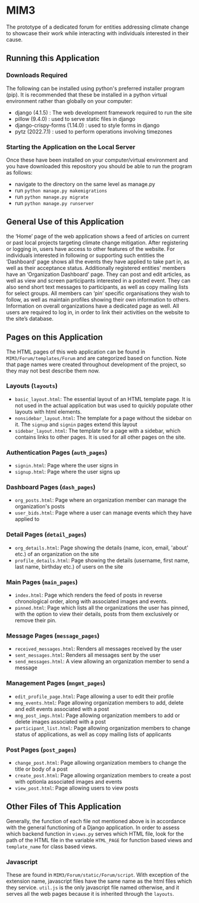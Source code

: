 # MIM3
The prototype of a dedicated forum for entities addressing climate change to showcase their work while interacting with individuals interested in their cause.

## Running this Application
### Downloads Required
The following can be installed using python's preferred installer program (pip). It is recommended that these be installed in a python virtual environment rather than globally on your computer:
- django (4.1.5) : The web development framework required to run the site
- pillow (9.4.0) : used to serve static files in django
- django-crispy-forms (1.14.0) : used to style forms in django
- pytz (2022.7.1) : used to perform operations involving timezones

### Starting the Application on the Local Server
Once these have been installed on your computer/virtual environment and you have downloaded this repository you should be able to run the program as follows:
- navigate to the directory on the same level as manage.py
- run `python manage.py makemigrations`
- run `python manage.py migrate`
- run `python manage.py runserver`

## General Use of this Application
the ‘Home’ page of the web
application shows a feed of articles on current
or past local projects targeting climate change
mitigation. After registering or logging in, users
have access to other features of the website.
For individuals interested in
following or supporting such entities the
‘Dashboard’ page shows all the events
they have applied to take part in, as well
as their acceptance status.
Additionally registered
entities' members have an ‘Organization Dashboard’ page. They can post and edit articles, as well as view
and screen participants interested
in a posted event. They can also send short text messages to participants, as well as copy mailing lists for select groups. All members can ‘pin’ specific organisations they wish to
follow, as well as maintain profiles showing their
own information to others. Information on overall organizations have a dedicated page as well. 
All users are required to log in, in order to link their activities
on the website to the site’s database.

## Pages on this Application
The HTML pages of this web application can be found in `MIM3/Forum/templates/Forum` and are categorized based on function. Note that page names were created throughout development of the project, so they may not best describe them now.

### Layouts (`layouts`)
- `basic_layout.html`: The essential layout of an HTML template page. It is not used in the actual application but was used to quickly populate other layouts with html elements.
- `nonsidebar_layout.html`: The template for a page without the sidebar on it. The `signup` and `signin` pages extend this layout
- `sidebar_layout.html`: The template for a page with a sidebar, which contains links to other pages. It is used for all other pages on the site.

### Authentication Pages (`auth_pages`)
- `signin.html`: Page where the user signs in
- `signup.html`: Page where the user signs up

### Dashboard Pages (`dash_pages`)
- `org_posts.html`: Page where an organization member can manage the organization's posts
- `user_bids.html`: Page where a user can manage events which they have applied to

### Detail Pages (`detail_pages`)
- `org_details.html`: Page showing the details (name, icon, email, 'about' etc.) of an organization on the site
- `profile_details.html`: Page showing the details (username, first name, last name, birthday etc.) of users on the site

### Main Pages (`main_pages`)
- `index.html`: Page which renders the feed of posts in reverse chronological order, along with associated images and events.
- `pinned.html`: Page which lists all the organizations the user has pinned, with the option to view their details, posts from them exclusively or remove their pin.

### Message Pages (`message_pages`)
- `received_messages.html`: Renders all messages received by the user
- `sent_messages.html`: Renders all messages sent by the user
- `send_messages.html`: A view allowing an organization member to send a message

### Management Pages (`mngmt_pages`)
- `edit_profile_page.html`: Page allowing a user to edit their profile
- `mng_events.html`: Page allowing organization members to add, delete and edit events associated with a post
- `mng_post_imgs.html`: Page allowing organization members to add or delete images associated with a post
- `participant_list.html`: Page allowing organization members to change status of applications, as well as copy mailing lists of applicants

### Post Pages (`post_pages`)
- `change_post.html`: Page allowing organization members to change the title or body of a post
- `create_post.html`: Page allowing organization members to create a post with optionla associated images and events
- `view_post.html`: Page allowing users to view posts

## Other Files of This Application
Generally, the function of each file not mentioned above is in accordance with the general functioning of a Django application. In order to assess which backend
function in `views.py` serves which HTML file, look for the path of the HTML file in the variable `HTML_PAGE` for function based views and `template_name` for class
based views. 

### Javascript
These are found in `MIM3/Forum/static/Forum/script`. With exception of the extension name, javascript files have the same name as the html files which they service. `util.js` is the only javascript file named
otherwise, and it serves all the web pages because it is inherited through the `layouts`. 
